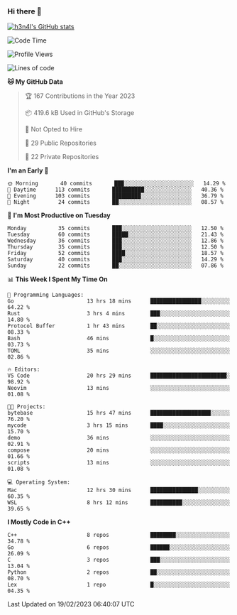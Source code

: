 ### Hi there 👋

[![h3n4l's GitHub stats](https://github-readme-stats.vercel.app/api?username=h3n4l&count_private=true&show_icons=true&theme=radical)](https://github.com/h3n4l/github-readme-stats)

<!--START_SECTION:waka-->
![Code Time](http://img.shields.io/badge/Code%20Time-950%20hrs%2011%20mins-blue)

![Profile Views](http://img.shields.io/badge/Profile%20Views-1-blue)

![Lines of code](https://img.shields.io/badge/From%20Hello%20World%20I%27ve%20Written-60%20Thousand%20lines%20of%20code-blue)

**🐱 My GitHub Data** 

> 🏆 167 Contributions in the Year 2023
 > 
> 📦 419.6 kB Used in GitHub's Storage 
 > 
> 🚫 Not Opted to Hire
 > 
> 📜 29 Public Repositories 
 > 
> 🔑 22 Private Repositories  
 > 
**I'm an Early 🐤** 

```text
🌞 Morning       40 commits       ███░░░░░░░░░░░░░░░░░░░░░░   14.29 % 
🌆 Daytime      113 commits       ██████████░░░░░░░░░░░░░░░   40.36 % 
🌃 Evening      103 commits       █████████░░░░░░░░░░░░░░░░   36.79 % 
🌙 Night         24 commits       ██░░░░░░░░░░░░░░░░░░░░░░░   08.57 % 

```
📅 **I'm Most Productive on Tuesday** 

```text
Monday          35 commits       ███░░░░░░░░░░░░░░░░░░░░░░   12.50 % 
Tuesday         60 commits       █████░░░░░░░░░░░░░░░░░░░░   21.43 % 
Wednesday       36 commits       ███░░░░░░░░░░░░░░░░░░░░░░   12.86 % 
Thursday        35 commits       ███░░░░░░░░░░░░░░░░░░░░░░   12.50 % 
Friday          52 commits       ████░░░░░░░░░░░░░░░░░░░░░   18.57 % 
Saturday        40 commits       ███░░░░░░░░░░░░░░░░░░░░░░   14.29 % 
Sunday          22 commits       ██░░░░░░░░░░░░░░░░░░░░░░░   07.86 % 

```


📊 **This Week I Spent My Time On** 

```text
💬 Programming Languages: 
Go                       13 hrs 18 mins      ████████████████░░░░░░░░░   64.22 % 
Rust                     3 hrs 4 mins        ███░░░░░░░░░░░░░░░░░░░░░░   14.80 % 
Protocol Buffer          1 hr 43 mins        ██░░░░░░░░░░░░░░░░░░░░░░░   08.33 % 
Bash                     46 mins             █░░░░░░░░░░░░░░░░░░░░░░░░   03.73 % 
TOML                     35 mins             ░░░░░░░░░░░░░░░░░░░░░░░░░   02.86 % 

🔥 Editors: 
VS Code                  20 hrs 29 mins      ████████████████████████░   98.92 % 
Neovim                   13 mins             ░░░░░░░░░░░░░░░░░░░░░░░░░   01.08 % 

🐱‍💻 Projects: 
bytebase                 15 hrs 47 mins      ███████████████████░░░░░░   76.20 % 
mycode                   3 hrs 15 mins       ████░░░░░░░░░░░░░░░░░░░░░   15.70 % 
demo                     36 mins             ░░░░░░░░░░░░░░░░░░░░░░░░░   02.91 % 
compose                  20 mins             ░░░░░░░░░░░░░░░░░░░░░░░░░   01.66 % 
scripts                  13 mins             ░░░░░░░░░░░░░░░░░░░░░░░░░   01.08 % 

💻 Operating System: 
Mac                      12 hrs 30 mins      ███████████████░░░░░░░░░░   60.35 % 
WSL                      8 hrs 12 mins       ██████████░░░░░░░░░░░░░░░   39.65 % 

```

**I Mostly Code in C++** 

```text
C++                      8 repos             ████████░░░░░░░░░░░░░░░░░   34.78 % 
Go                       6 repos             ██████░░░░░░░░░░░░░░░░░░░   26.09 % 
C                        3 repos             ███░░░░░░░░░░░░░░░░░░░░░░   13.04 % 
Python                   2 repos             ██░░░░░░░░░░░░░░░░░░░░░░░   08.70 % 
Lex                      1 repo              █░░░░░░░░░░░░░░░░░░░░░░░░   04.35 % 

```



 Last Updated on 19/02/2023 06:40:07 UTC
<!--END_SECTION:waka-->

